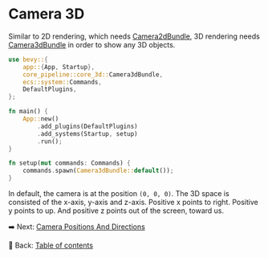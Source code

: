 # Camera 3D

Similar to 2D rendering, which needs [Camera2dBundle](https://docs.rs/bevy/latest/bevy/core_pipeline/core_2d/struct.Camera2dBundle.html), 3D rendering needs [Camera3dBundle](https://docs.rs/bevy/latest/bevy/core_pipeline/core_3d/struct.Camera3dBundle.html) in order to show any 3D objects.

```rust
use bevy::{
    app::{App, Startup},
    core_pipeline::core_3d::Camera3dBundle,
    ecs::system::Commands,
    DefaultPlugins,
};

fn main() {
    App::new()
        .add_plugins(DefaultPlugins)
        .add_systems(Startup, setup)
        .run();
}

fn setup(mut commands: Commands) {
    commands.spawn(Camera3dBundle::default());
}
```

In default, the camera is at the position `(0, 0, 0)`.
The 3D space is consisted of the x-axis, y-axis and z-axis.
Positive x points to right.
Positive y points to up.
And positive z points out of the screen, toward us.

:arrow_right:  Next: [Camera Positions And Directions](./camera_positions_and_directions.md)

:blue_book: Back: [Table of contents](./../README.md)
